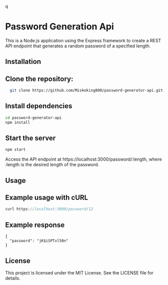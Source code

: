 q
# Password Generation Api

This is a Node.js application using the Express framework to create a REST API endpoint that generates a random password of a specified length.


## Installation
## Clone the repository:



```bash
  git clone https://github.com/Miskoking800/password-generator-api.git

```
    
## Install dependencies

```bash
cd password-generator-api
npm install
```
## Start the server

```bash
npm start
```
Access the API endpoint at https://localhost:3000/password/:length, where :length is the desired length of the password.
## Usage


## Example usage with cURL



```javascript
curl https://localhost:3000/password/12
```
## Example response


```responce
{
  "password": "jK$iSPTvl50n"
}
```



## License

This project is licensed under the MIT License. See the LICENSE file for details.

